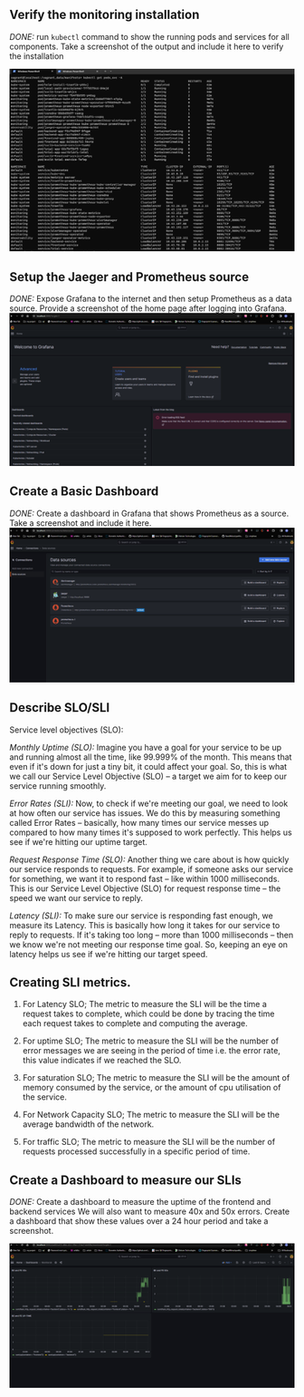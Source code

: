 ## Verify the monitoring installation

*DONE:* run `kubectl` command to show the running pods and services for all components. Take a screenshot of the output and include it here to verify the installation

![Image: Kubectl get pods,svc Default namespace](https://github.com/Mahlomola-Moses/Project_Files-Building_a_Metrics_Dashboard/blob/main/answer-img/podssvc.png "Pods and Services")

## Setup the Jaeger and Prometheus source
*DONE:* Expose Grafana to the internet and then setup Prometheus as a data source. Provide a screenshot of the home page after logging into Grafana.
![Grafana Home Page Image](https://github.com/Mahlomola-Moses/Project_Files-Building_a_Metrics_Dashboard/blob/main/answer-img/home.png "Grafana Home")

## Create a Basic Dashboard
*DONE:* Create a dashboard in Grafana that shows Prometheus as a source. Take a screenshot and include it here.
![Grafana Dashboard Prometheus Datasource Image](https://github.com/Mahlomola-Moses/Project_Files-Building_a_Metrics_Dashboard/blob/main/answer-img/datas.png "Grafana Dashboard Datasource")

## Describe SLO/SLI

Service level objectives (SLO):

*Monthly Uptime (SLO):*
Imagine you have a goal for your service to be up and running almost all the time, like 99.999% of the month. This means that even if it's down for just a tiny bit, it could affect your goal. So, this is what we call our Service Level Objective (SLO) – a target we aim for to keep our service running smoothly.

*Error Rates (SLI):*
Now, to check if we're meeting our goal, we need to look at how often our service has issues. We do this by measuring something called Error Rates – basically, how many times our service messes up compared to how many times it's supposed to work perfectly. This helps us see if we're hitting our uptime target.

*Request Response Time (SLO):*
Another thing we care about is how quickly our service responds to requests. For example, if someone asks our service for something, we want it to respond fast – like within 1000 milliseconds. This is our Service Level Objective (SLO) for request response time – the speed we want our service to reply.

*Latency (SLI):*
To make sure our service is responding fast enough, we measure its Latency. This is basically how long it takes for our service to reply to requests. If it's taking too long – more than 1000 milliseconds – then we know we're not meeting our response time goal. So, keeping an eye on latency helps us see if we're hitting our target speed.


## Creating SLI metrics.

1. For Latency SLO; The metric to measure the SLI will be the time a request takes to complete, which could be done by 
tracing the time each request takes to complete and computing the average.

2. For uptime SLO; The metric to measure the SLI will be the number of error messages we are seeing in the period of time
i.e. the error rate, this value indicates if we reached the SLO.

3. For saturation SLO; The metric to measure the SLI will be the amount of memory consumed by the service, or
the amount of cpu utilisation of the service.

4. For Network Capacity SLO; The metric to measure the SLI will be the average bandwidth of the network.

5. For traffic SLO; The metric to measure the SLI will be the number of requests processed successfully in a specific period of time.

## Create a Dashboard to measure our SLIs

*DONE:* Create a dashboard to measure the uptime of the frontend and backend services We will also want to measure 40x and 50x errors. Create a dashboard that show these values over a 24 hour period and take a screenshot.

![40x, and 50x Errors of FE and BE](https://github.com/Mahlomola-Moses/Project_Files-Building_a_Metrics_Dashboard/blob/main/answer-img/dashboard.png "Uptime, 40x, and 50x Errors of FE and BE Services")
